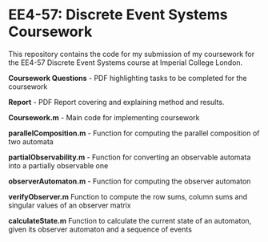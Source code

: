 # EE4-57: Discrete Event Systems Coursework

This repository contains the code for my submission of my coursework for the EE4-57 Discrete Event Systems course at Imperial College London.

**Coursework Questions** - PDF highlighting tasks to be completed for the coursework

**Report** - PDF Report covering and explaining method and results.

**Coursework.m** - Main code for implementing coursework

**parallelComposition.m** - Function for computing the parallel composition of two automata

**partialObservability.m** - Function for converting an observable automata into a partially observable one

**observerAutomaton.m** - Function for computing the observer automaton

**verifyObserver.m** Function to compute the row sums, column sums and singular values of an observer matrix

**calculateState.m** Function to calculate the current state of an automaton, given its observer automaton and a sequence of events
